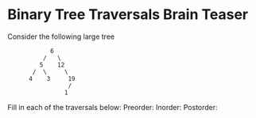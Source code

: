# Binary Tree Traversals Brain Teaser
Consider the following large tree

```
            6
          /   \
         5    12
       /  \     \
      4    3     19
                 /
                1

```

Fill in each of the traversals below:
Preorder:
Inorder:
Postorder:
